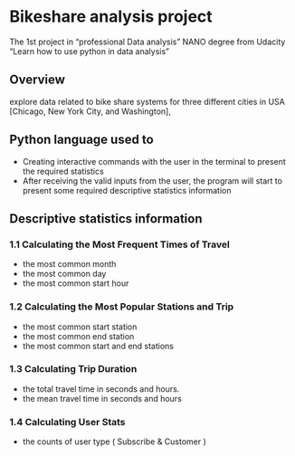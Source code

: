 # Bikeshare analysis project

The 1st project in “professional Data analysis” NANO degree from Udacity 
“Learn how to use python in data analysis” 

## Overview
explore data related to bike share systems for three different cities in USA [Chicago, New York City, and Washington],

## Python language used to
* Creating interactive commands with the user in the terminal to present the required statistics 
* After receiving the valid inputs from the user, the program will start to present some required descriptive statistics information 

## Descriptive statistics information
### 1.1 Calculating the Most Frequent Times of Travel
* the most common month 
* the most common day 
* the most common start hour 
### 1.2 Calculating the Most Popular Stations and Trip
* the most common start station
* the most common end station
* the most common start and end stations 
### 1.3 Calculating Trip Duration
* the total travel time in seconds and hours.
* the mean travel time in seconds and hours
### 1.4 Calculating User Stats
* the counts of user type ( Subscribe & Customer )
